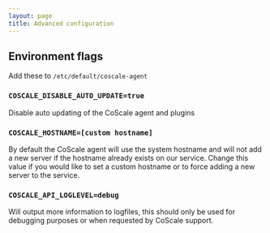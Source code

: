 ```yaml
---
layout: page
title: Advanced configuration
---
```


## Environment flags

Add these to `/etc/default/coscale-agent`

### `COSCALE_DISABLE_AUTO_UPDATE=true`

Disable auto updating of the CoScale agent and plugins

### `COSCALE_HOSTNAME=[custom hostname]`

By default the CoScale agent will use the system hostname and will not add a new server if the hostname already exists on our service. Change this value if you would like to set a custom hostname or to force adding a new server to the service.

### `COSCALE_API_LOGLEVEL=debug`

Will output more information to logfiles, this should only be used for debugging purposes or when requested by CoScale support.
